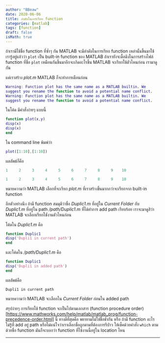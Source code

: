 ```yaml
---
author: "BBeaw"
date: 2020-06-06
title: ลำดับในการเรียก function
categories: [matlab]
tags: [function]
draft: false
isMath: true
---
```


ถ้าเรามีใช้ชื่อ function ที่ซ้ำๆ กัน MATLAB จะมีลำดับในการเรียก function เหล่านั้นขึ้นมาใช้
เรารู้อยู่แล้วว่า `plot` เป็น built-in function ของ MATLAB ถ้าเรายังจะดื้อดึงในการสร้างไฟล์ function ที่ชื่อ `plot` เหมือนกันขึ้นมาอีกจะเกิดอะไรขึ้น MATLAB จะเรียกใช้ตัวไหนก่อน เรามาดูกัน

แค่เราสร้าง *plot.m* MATLAB ก็จะทำการเตือนก่อน

```MATLAB
Warning: Function plot has the same name as a MATLAB builtin. We
suggest you rename the function to avoid a potential name conflict. 
Warning: Function plot has the same name as a MATLAB builtin. We
suggest you rename the function to avoid a potential name conflict. 
```
ในโค้ด มีคำสั่งง่ายๆ แบบนี้
```MATLAB
function plot(x,y)
disp(x)
disp(x)
end
```
ใน command line พิมพ์ว่า
```MATLAB
plot([1:10],[1:10])
```
ผลลัพธ์ก็คือ
```MATLAB
1     2     3     4     5     6     7     8     9    10

1     2     3     4     5     6     7     8     9    10
```
หมายความว่า MATLAB เลือกที่จะเรียก *plot.m* ที่เราสร้างขึ้นมากกว่าจะเรียกจาก  built-in function

อีกตัวอย่างนึง ถ้ามี function สมมุติว่าชื่อ *Duplic1.m* ที่อยู่ใน *Current Folder* กับ *Duplic1.m* ที่อยู่ใน path */path/Duplic1.m* ที่ได้ทำการ add path เรียบร้อย เราจะมาดูสิว่า MATLAB จะเลือกเรียกใชังานตัวไหนก่อน  

โค้ดใน *Duplic1.m* คือ  

```MATLAB
function Duplic1
disp('Dupli1 in current path')
end
```  

และโค้ดใน */path/Duplic1.m* คือ  

```MATLAB
function Duplic1
disp('Dupli1 in added path')
end
```

ผลลัพธ์คือ
```>> Duplic1
Dupli1 in current path
```
หมายความว่า MATLAB จะเลือกใน *Current Folder* ก่อนใน added path

สรุปง่ายๆ การเรียกใช้ function จะเป็นไปตามเอกสาร (function procedure order)[https://www.mathworks.com/help/matlab/matlab_prog/function-precedence-order.html] นี้ ทางดีที่สุดคือ พยายามไม่ใช่ชื่อช้ำกัน หรือ ถ้ามี function อะไรไม่รู้ที่ add อยู่ path หรือไม่แน่ใจว่าเราเลือกชื่อถูกตามที่ต้องการรึป่าว ให้เช็คด้วยคำสั่ง `which` ตามด้วยชื่อ function มันก็จะบอกว่า function ที่ใช้งานนี้อยู่ใน location ไหน

---